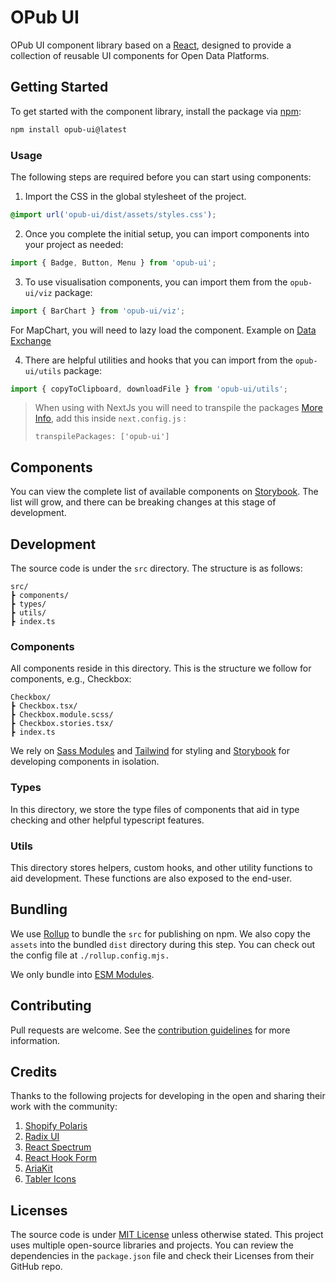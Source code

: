 # OPub UI

OPub UI component library based on a [React](https://react.dev/), designed to provide a collection of reusable UI components for Open Data Platforms.

## Getting Started

To get started with the component library, install the package via [npm](https://www.npmjs.com/):

```bash
npm install opub-ui@latest
```

### Usage

The following steps are required before you can start using components:

1. Import the CSS in the global stylesheet of the project.

```css
@import url('opub-ui/dist/assets/styles.css');
```

2. Once you complete the initial setup, you can import components into your project as needed:

```js
import { Badge, Button, Menu } from 'opub-ui';
```

3. To use visualisation components, you can import them from the `opub-ui/viz` package:

```js
import { BarChart } from 'opub-ui/viz';
```

For MapChart, you will need to lazy load the component. Example on [Data Exchange](../../examples/data-exchange/components/MapChart/index.ts)

4. There are helpful utilities and hooks that you can import from the `opub-ui/utils` package:

```js
import { copyToClipboard, downloadFile } from 'opub-ui/utils';
```

> When using with NextJs you will need to transpile the packages [More Info](https://nextjs.org/docs/advanced-features/compiler#module-transpilation), add this inside `next.config.js` :
>
> `transpilePackages: ['opub-ui']`

## Components

You can view the complete list of available components on [Storybook](https://main--64004009fa0a900a3197549c.chromatic.com/). The list will grow, and there can be breaking changes at this stage of development.

## Development

The source code is under the `src` directory. The structure is as follows:

```
src/
┣ components/
┣ types/
┣ utils/
┣ index.ts
```

### Components

All components reside in this directory. This is the structure we follow for components, e.g., Checkbox:

```
Checkbox/
┣ Checkbox.tsx/
┣ Checkbox.module.scss/
┣ Checkbox.stories.tsx/
┣ index.ts
```

We rely on [Sass Modules](https://sass-lang.com/documentation/modules) and [Tailwind](https://tailwindcss.com/) for styling and [Storybook](https://github.com/storybookjs/storybook) for developing components in isolation.

### Types

In this directory, we store the type files of components that aid in type checking and other helpful typescript features.

### Utils

This directory stores helpers, custom hooks, and other utility functions to aid development. These functions are also exposed to the end-user.

## Bundling

We use [Rollup](https://github.com/rollup) to bundle the `src` for publishing on npm. We also copy the `assets` into the bundled `dist` directory during this step. You can check out the config file at `./rollup.config.mjs.`

We only bundle into [ESM Modules](https://nodejs.org/api/esm.html).

## Contributing

Pull requests are welcome. See the [contribution guidelines](https://github.com/CivicDataLab/opub-mono/blob/main/CONTRIBUTING.md) for more information.

## Credits

Thanks to the following projects for developing in the open and sharing their work with the community:

1. [Shopify Polaris](https://github.dev/Shopify/polaris)
2. [Radix UI](https://github.com/radix-ui/primitives)
3. [React Spectrum](https://github.com/adobe/react-spectrum)
4. [React Hook Form](https://github.com/react-hook-form/react-hook-form)
5. [AriaKit](https://github.com/ariakit/ariakit)
6. [Tabler Icons](https://github.com/tabler/tabler-icons)

## Licenses

The source code is under [MIT License](https://github.com/CivicDataLab/opub-mono/blob/main/LICENSE) unless otherwise stated.
This project uses multiple open-source libraries and projects. You can review the dependencies in the `package.json` file and check their Licenses from their GitHub repo.
